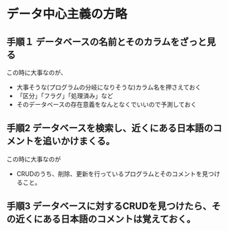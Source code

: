 

# データ中心主義の方略

## 手順１ データベースの名前とそのカラムをざっと見る

この時に大事なのが、

- 大事そうな(プログラムの分岐になりそうな)カラム名を押さえておく
- 「区分」「フラグ」「処理済み」など
- そのデータベースの存在意義をなんとなくでいいので予測しておく



## 手順2 データベースを検索し、近くにある日本語のコメントを追いかけまくる。

この時に大事なのが

- CRUDのうち、削除、更新を行っているプログラムとそのコメントを見つけること。



## 手順3 データベースに対するCRUDを見つけたら、その近くにある日本語のコメントは覚えておく。





